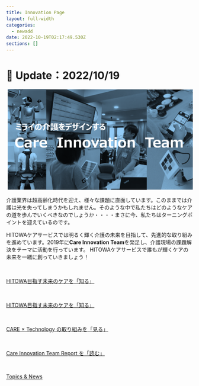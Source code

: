 ```yaml
---
title: Innovation Page
layout: full-width
categories:
  - newadd
date: 2022-10-19T02:17:49.530Z
sections: []
---
```

<h1 class="black-600 text-right text-xs"> 🔄 Update：2022/10/19</h1>

![](/images/hi1.png)

介護業界は超高齢化時代を迎え、様々な課題に直面しています。このままでは介護は光を失ってしまうかもしれません。そのような中で私たちはどのようなケアの道を歩んでいくべきなのでしょうか・・・・まさに今、私たちはターニングポイントを迎えているのです。

HITOWAケアサービスでは明るく輝く介護の未来を目指して、先進的な取り組みを進めています。2019年に<span class="text-blue-700 text-base  font-bold">**Care Innovation Team**</span>を発足し、介護現場の課題解決をテーマに活動を行っています。 HITOWAケアサービスで誰もが輝くケアの未来を一緒に創っていきましょう！

<br>

<div class=" bg-blue-800 text-center font-bold bg-opacity-100 p-2 w-full h-full">

<a href="https://www.google.com"><span class="text-xm font-bold text-center text-white  ">HITOWA目指す未来のケアを</a></span></span><a href="https://www.google.com"><span class="text-xm text-yellow-200 text-base font-bold">「知る」</span></div><br>

<div class=" bg-blue-800 text-center font-bold bg-opacity-100 p-2 w-full h-full">

<span class="text-xm font-bold text-center text-white ">HITOWA目指す未来のケアを<a href="https://www.google.com"></a></span><a href="https://www.google.com"><span class="text-xm text-yellow-300 text-base font-bold">「知る」</span></div><br>

<div class="bg-blue-800 text-center font-bold　bg-opacity-100 p-2 w-full h-full">

<span class="text-xs text-center text-white  font-bold">CARE × Technology の取り組みを<a href="https://www.google.com"></span><a href="https://www.google.com"><span class="text-yellow-300 font-bold">「見る」</span></div><br>

<div class="bg-blue-800 text-center font-bold　bg-opacity-100 p-2 w-full h-full">

<span class="text-xs text-center  text-white font-bold">Care Innovation Team Report を<a href="https://www.google.com"></span><a href="https://www.google.com"><span class="text-yellow-300  font-bold">「読む」</span></div><br>

<div class="bg-blue-400 text-center font-bold　bg-opacity-100 p-2 w-full h-full">

<span class="text-xs  text-center  text-white font-bold "><a href="https://www.google.com">Topics & News</a></span></div><br>